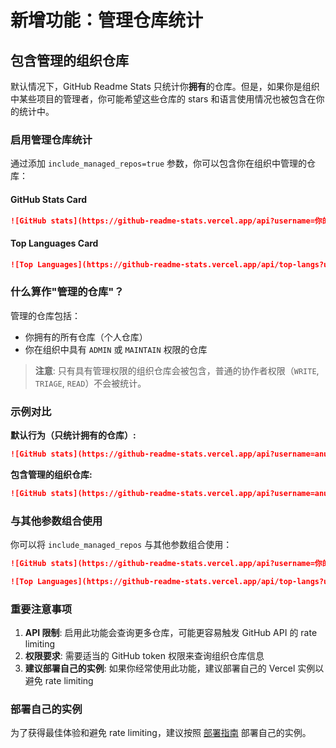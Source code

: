 # 新增功能：管理仓库统计

## 包含管理的组织仓库

默认情况下，GitHub Readme Stats 只统计你**拥有**的仓库。但是，如果你是组织中某些项目的管理者，你可能希望这些仓库的 stars 和语言使用情况也被包含在你的统计中。

### 启用管理仓库统计

通过添加 `include_managed_repos=true` 参数，你可以包含你在组织中管理的仓库：

#### GitHub Stats Card
```markdown
![GitHub stats](https://github-readme-stats.vercel.app/api?username=你的用户名&include_managed_repos=true)
```

#### Top Languages Card
```markdown
![Top Languages](https://github-readme-stats.vercel.app/api/top-langs?username=你的用户名&include_managed_repos=true)
```

### 什么算作"管理的仓库"？

管理的仓库包括：
- 你拥有的所有仓库（个人仓库）
- 你在组织中具有 `ADMIN` 或 `MAINTAIN` 权限的仓库

> **注意**: 只有具有管理权限的组织仓库会被包含，普通的协作者权限（`WRITE`, `TRIAGE`, `READ`）不会被统计。

### 示例对比

**默认行为（只统计拥有的仓库）:**
```markdown
![GitHub stats](https://github-readme-stats.vercel.app/api?username=anuraghazra)
```

**包含管理的组织仓库:**
```markdown
![GitHub stats](https://github-readme-stats.vercel.app/api?username=anuraghazra&include_managed_repos=true)
```

### 与其他参数组合使用

你可以将 `include_managed_repos` 与其他参数组合使用：

```markdown
![GitHub stats](https://github-readme-stats.vercel.app/api?username=你的用户名&include_managed_repos=true&show_icons=true&theme=radical)
```

```markdown
![Top Languages](https://github-readme-stats.vercel.app/api/top-langs?username=你的用户名&include_managed_repos=true&layout=compact&theme=radical)
```

### 重要注意事项

1. **API 限制**: 启用此功能会查询更多仓库，可能更容易触发 GitHub API 的 rate limiting
2. **权限要求**: 需要适当的 GitHub token 权限来查询组织仓库信息
3. **建议部署自己的实例**: 如果你经常使用此功能，建议部署自己的 Vercel 实例以避免 rate limiting

### 部署自己的实例

为了获得最佳体验和避免 rate limiting，建议按照 [部署指南](readme.md#deploy-on-your-own) 部署自己的实例。
